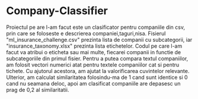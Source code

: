 # Company-Classifier
Proiectul pe are l-am facut este un clasificator pentru companiile din csv, prin care se foloseste e descrierea companiei,taguri,nisa. Fisierul "ml_insurance_challenge.csv" prezinta lista de companii cu subcategorii, iar "insurance_taxonomy.xlsx" prezinta lista etichetelor. 
Codul pe care l-am facut va atribui o eticheta sau mai multe, fiecarei companii in functie de subcategoriile din primul fisier. 
Pentru a putea compara textul companiilor, am folosit vectori numerici atat pentru textele companiilor cat si pentru tichete. Cu ajutorul acestora, am ajutat la valorificarea cuvintelor relevante. Ulterior, am calculat similaritatea folosindu-ma de 1 cand sunt identice si 0 cand nu seamana deloc, apoi am clasificat companiile are depasesc un prag de 0,2 al similaritatii.
